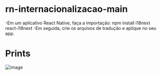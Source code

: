 # rn-internacionalizacao-main

-Em um aplicativo React Native, faça a importação: npm install i18next react-i18next
-Em seguida, crie os arquivos de tradução e aplique no seu app.

# Prints

![image](https://user-images.githubusercontent.com/97065934/182501391-af2faacf-fad1-4905-87c9-47ea661b1f28.png)
